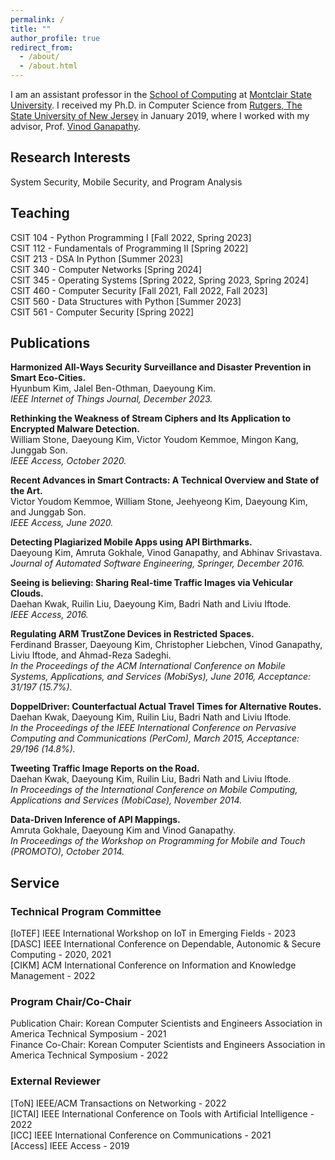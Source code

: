 ```yaml
---
permalink: /
title: ""
author_profile: true
redirect_from: 
  - /about/
  - /about.html
---
```


I am an assistant professor in the [School of Computing](https://www.montclair.edu/school-of-computing/) at [Montclair State University](https://www.montclair.edu/). I received my Ph.D. in Computer Science from [Rutgers, The State University of New Jersey](https://www.rutgers.edu/) in January 2019, where I worked with my advisor, Prof. [Vinod Ganapathy](https://www.csa.iisc.ac.in/~vg/).

## Research Interests
System Security, Mobile Security, and Program Analysis

## Teaching
CSIT 104 - Python Programming I [Fall 2022, Spring 2023] \
CSIT 112 - Fundamentals of Programming II [Spring 2022]\
CSIT 213 - DSA In Python [Summer 2023]\
CSIT 340 - Computer Networks [Spring 2024]\
CSIT 345 - Operating Systems [Spring 2022, Spring 2023, Spring 2024]\
CSIT 460 - Computer Security [Fall 2021, Fall 2022, Fall 2023]\
CSIT 560 - Data Structures with Python [Summer 2023]\
CSIT 561 - Computer Security [Spring 2022]

## Publications
**Harmonized All-Ways Security Surveillance and Disaster Prevention in Smart Eco-Cities.**\
Hyunbum Kim, Jalel Ben-Othman, Daeyoung Kim. \
*IEEE Internet of Things Journal, December 2023.*

**Rethinking the Weakness of Stream Ciphers and Its Application to Encrypted Malware Detection.**\
William Stone, Daeyoung Kim, Victor Youdom Kemmoe, Mingon Kang, Junggab Son. \
*IEEE Access, October 2020.*

**Recent Advances in Smart Contracts: A Technical Overview and State of the Art.**\
Victor Youdom Kemmoe, William Stone, Jeehyeong Kim, Daeyoung Kim, and Junggab Son.\
*IEEE Access, June 2020.*

**Detecting Plagiarized Mobile Apps using API Birthmarks.**\
Daeyoung Kim, Amruta Gokhale, Vinod Ganapathy, and Abhinav Srivastava.\
*Journal of Automated Software Engineering, Springer, December 2016.*

**Seeing is believing: Sharing Real-time Traffic Images via Vehicular Clouds.**\
Daehan Kwak, Ruilin Liu, Daeyoung Kim, Badri Nath and Liviu Iftode.\
*IEEE Access, 2016.*

**Regulating ARM TrustZone Devices in Restricted Spaces.**\
Ferdinand Brasser, Daeyoung Kim, Christopher Liebchen, Vinod Ganapathy, Liviu Iftode, and Ahmad-Reza Sadeghi.\
*In the Proceedings of the ACM International Conference on Mobile Systems, Applications, and Services (MobiSys), June 2016, Acceptance: 31/197 (15.7%).*

**DoppelDriver: Counterfactual Actual Travel Times for Alternative Routes.**\
Daehan Kwak, Daeyoung Kim, Ruilin Liu, Badri Nath and Liviu Iftode.\
*In the Proceedings of the IEEE International Conference on Pervasive Computing and Communications (PerCom), March 2015, Acceptance: 29/196 (14.8%).*

**Tweeting Traffic Image Reports on the Road.**\
Daehan Kwak, Daeyoung Kim, Ruilin Liu, Badri Nath and Liviu Iftode.\
*In Proceedings of the International Conference on Mobile Computing, Applications and Services (MobiCase), November 2014.*

**Data-Driven Inference of API Mappings.**\
Amruta Gokhale, Daeyoung Kim and Vinod Ganapathy.\
*In Proceedings of the Workshop on Programming for Mobile and Touch (PROMOTO), October 2014.*

## Service
### Technical Program Committee
[IoTEF] IEEE International Workshop on IoT in Emerging Fields - 2023\
[DASC] IEEE International Conference on Dependable, Autonomic & Secure Computing - 2020, 2021\
[CIKM] ACM International Conference on Information and Knowledge Management - 2022

### Program Chair/Co-Chair

Publication Chair: Korean Computer Scientists and Engineers Association in America Technical Symposium - 2021\
Finance Co-Chair: Korean Computer Scientists and Engineers Association in America Technical Symposium - 2022


### External Reviewer
[ToN] IEEE/ACM Transactions on Networking - 2022\
[ICTAI] IEEE International Conference on Tools with Artificial Intelligence - 2022\
[ICC] IEEE International Conference on Communications - 2021\
[Access] IEEE Access - 2019

<!-- 
### Current Students
Recent Research Areas & Interests
News
Selected Publications

Technical Program Committee
Program Chair/Co-Chair

External Reviewer
External Collaborators

-->